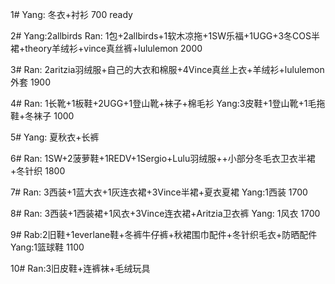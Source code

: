 1# Yang: 冬衣+衬衫 700 ready

2# Yang:2allbirds 
Ran: 1包+2allbirds+1软木凉拖+1SW乐福+1UGG+3冬COS半裙+theory羊绒衫+vince真丝裤+lululemon 2000

3# Ran: 2aritzia羽绒服+自己的大衣和棉服+4Vince真丝上衣+羊绒衫+lululemon外套 1900 

4# Ran: 1长靴+1板鞋+2UGG+1登山靴+袜子+棉毛衫
Yang:3皮鞋+1登山靴+1毛拖鞋+冬袜子 1000 

5# Yang: 夏秋衣+长裤 

6# Ran: 1SW+2菠萝鞋+1REDV+1Sergio+Lulu羽绒服++小部分冬毛衣卫衣半裙+冬针织 1800

7# Ran: 3西装+1蓝大衣+1灰连衣裙+3Vince半裙+夏衣夏裙
Yang:1西装 1700

8# Ran: 3西装+1西装裙+1风衣+3Vince连衣裙+Aritzia卫衣裤
Yang: 1风衣 1700

9# Rab:2旧鞋+1everlane鞋+冬裤牛仔裤+秋裙围巾配件+冬针织毛衣+防晒配件
Yang:1篮球鞋 1100

10# Ran:3旧皮鞋+连裤袜+毛绒玩具

